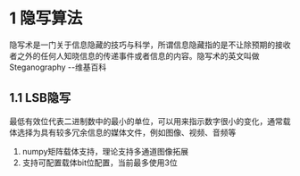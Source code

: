 # 1 隐写算法
隐写术是一门关于信息隐藏的技巧与科学，所谓信息隐藏指的是不让除预期的接收者之外的任何人知晓信息的传递事件或者信息的内容。隐写术的英文叫做
Steganography  --维基百科
## 1.1 LSB隐写
最低有效位代表二进制数中的最小的单位，可以用来指示数字很小的变化，通常载体选择为具有较多冗余信息的媒体文件，例如图像、视频、音频等
1. numpy矩阵载体支持，理论支持多通道图像拓展
2. 支持可配置载体bit位配置，当前最多使用3位


